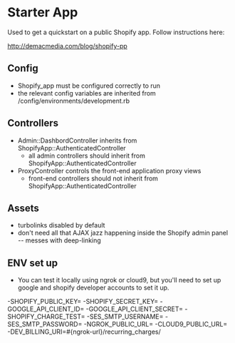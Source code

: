 
# Starter App

Used to get a quickstart on a public Shopify app. Follow instructions here:

http://demacmedia.com/blog/shopify-pp

## Config

- Shopify_app must be configured correctly to run
- the relevant config variables are inherited from /config/environments/development.rb

## Controllers

- Admin::DashbordController inherits from ShopifyApp::AuthenticatedController
	- all admin controllers should inherit from ShopifyApp::AuthenticatedController
- ProxyController controls the front-end application proxy views
	- front-end controllers should not inherit from ShopifyApp::AuthenticatedController

## Assets

- turbolinks disabled by default
- don't need all that AJAX jazz happening inside the Shopify admin panel -- messes with deep-linking

## ENV set up
- You can test it locally using ngrok or cloud9, but you'll need to set up google and shopify developer accounts to set it up.

-SHOPIFY_PUBLIC_KEY=
-SHOPIFY_SECRET_KEY=
-GOOGLE_API_CLIENT_ID=
-GOOGLE_API_CLIENT_SECRET=
-SHOPIFY_CHARGE_TEST=
-SES_SMTP_USERNAME=
-SES_SMTP_PASSWORD=
-NGROK_PUBLIC_URL= 
-CLOUD9_PUBLIC_URL=
-DEV_BILLING_URI=#{ngrok-url}/recurring_charges/
